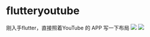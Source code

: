 # flutteryoutube

刚入手flutter，直接照着YouTube 的 APP 写一下布局
![](http://129.211.84.78/?/show.gif)
![](http://129.211.84.78/?/show.gif)
